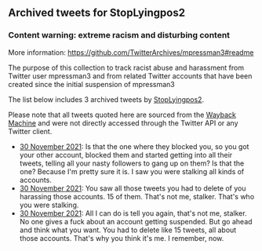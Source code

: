 ## Archived tweets for StopLyingpos2
### Content warning: extreme racism and disturbing content
More information: https://github.com/TwitterArchives/mpressman3#readme

The purpose of this collection to track racist abuse and harassment from Twitter user mpressman3 and from related Twitter accounts that have been created since the initial suspension of mpressman3  
  
The list below includes 3 archived tweets by
[StopLyingpos2](https://twitter.com/StopLyingpos2).



Please note that all tweets quoted here are sourced from the
[Wayback Machine](https://web.archive.org) and were not directly accessed through the Twitter API or
any Twitter client.

* [30 November 2021](https://web.archive.org/web/20211202035714/https://twitter.com/StopLyingpos2/status/1465787121931857932): Is that the one where they blocked you, so you got your other account, blocked them and started getting into all their tweets, telling all your nasty followers to gang up on them? Is that the one? Because I'm pretty sure it is. I saw you were stalking all kinds of accounts.
* [30 November 2021](https://web.archive.org/web/20211202000722/https://twitter.com/StopLyingpos2/status/1465782243050373121): You saw all those tweets you had to delete of you harassing those accounts. 15 of them. That's not me, stalker. That's who you were stalking.
* [30 November 2021](https://web.archive.org/web/20211202054229/https://twitter.com/StopLyingpos2/status/1465781899738025984): All I can do is tell you again, that's not me, stalker. No one gives a fuck about an account getting suspended. But go ahead and think what you want. You had to delete like 15 tweets, all about those accounts. That's why you think it's me. I remember, now.
